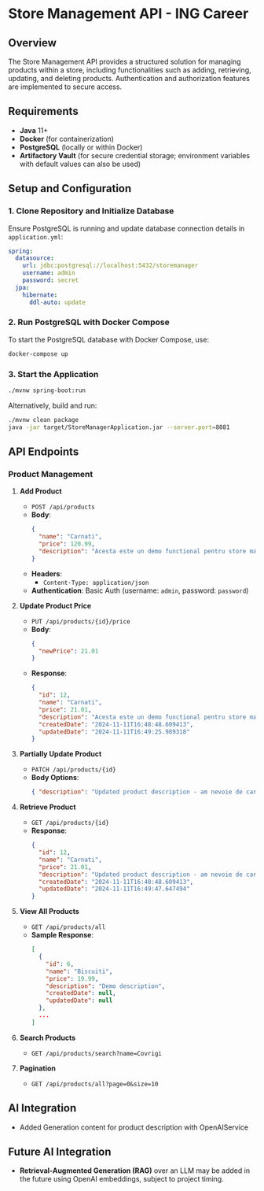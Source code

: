 
# Store Management API - ING Career

## Overview
The Store Management API provides a structured solution for managing products within a store, including functionalities such as adding, retrieving, updating, and deleting products. Authentication and authorization features are implemented to secure access.

## Requirements
- **Java** 11+
- **Docker** (for containerization)
- **PostgreSQL** (locally or within Docker)
- **Artifactory Vault** (for secure credential storage; environment variables with default values can also be used)

## Setup and Configuration

### 1. Clone Repository and Initialize Database
Ensure PostgreSQL is running and update database connection details in `application.yml`:
```yaml
spring:
  datasource:
    url: jdbc:postgresql://localhost:5432/storemanager
    username: admin
    password: secret
  jpa:
    hibernate:
      ddl-auto: update
```

### 2. Run PostgreSQL with Docker Compose
To start the PostgreSQL database with Docker Compose, use:
```bash
docker-compose up
```

### 3. Start the Application
```bash
./mvnw spring-boot:run
```

Alternatively, build and run:
```bash
./mvnw clean package
java -jar target/StoreManagerApplication.jar --server.port=8081
```

## API Endpoints

### Product Management

1. **Add Product**
    - `POST /api/products`
    - **Body**:
      ```json
      {
        "name": "Carnati",
        "price": 120.99,
        "description": "Acesta este un demo functional pentru store manager ING"
      }
      ```
    - **Headers**:
        - `Content-Type: application/json`
    - **Authentication**: Basic Auth (username: `admin`, password: `password`)

2. **Update Product Price**
    - `PUT /api/products/{id}/price`
    - **Body**:
      ```json
      {
        "newPrice": 21.01
      }
      ```
    - **Response**:
      ```json
      {
        "id": 12,
        "name": "Carnati",
        "price": 21.01,
        "description": "Acesta este un demo functional pentru store manager ING",
        "createdDate": "2024-11-11T16:48:48.609413",
        "updatedDate": "2024-11-11T16:49:25.989318"
      }
      ```

3. **Partially Update Product**
    - `PATCH /api/products/{id}`
    - **Body Options**:
      ```json
      { "description": "Updated product description - am nevoie de carnati" }
      ```

4. **Retrieve Product**
    - `GET /api/products/{id}`
    - **Response**:
      ```json
      {
        "id": 12,
        "name": "Carnati",
        "price": 21.01,
        "description": "Updated product description - am nevoie de carnati",
        "createdDate": "2024-11-11T16:48:48.609413",
        "updatedDate": "2024-11-11T16:49:47.647494"
      }
      ```

5. **View All Products**
    - `GET /api/products/all`
    - **Sample Response**:
      ```json
      [
        {
          "id": 6,
          "name": "Biscuiti",
          "price": 19.99,
          "description": "Demo description",
          "createdDate": null,
          "updatedDate": null
        },
        ...
      ]
      ```

6. **Search Products**
    - `GET /api/products/search?name=Covrigi`

7. **Pagination**
    - `GET /api/products/all?page=0&size=10`

## AI Integration
- Added Generation content for product description with OpenAIService


## Future AI Integration
- **Retrieval-Augmented Generation (RAG)** over an LLM may be added in the future using OpenAI embeddings, subject to project timing.
